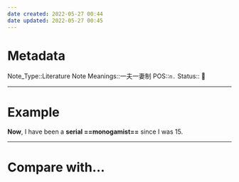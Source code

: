 ```yaml
---
date created: 2022-05-27 00:44
date updated: 2022-05-27 00:45
---
```


# Metadata

Note_Type::Literature Note
Meanings::一夫一妻制
POS::`n.`
Status:: 👶

---

# Example

**Now**, I have been a **serial ==monogamist==** since I was 15.

---

# Compare with...
